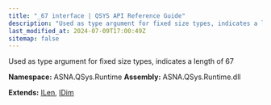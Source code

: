 ```yaml
---
title: "_67 interface | QSYS API Reference Guide"
description: "Used as type argument for fixed size types, indicates a length of 67  "
last_modified_at: 2024-07-09T17:00:49Z
sitemap: false
---
```


Used as type argument for fixed size types, indicates a length of 67 

**Namespace:** ASNA.QSys.Runtime
**Assembly:** ASNA.QSys.Runtime.dll

**Extends:** [ILen](/reference/runtime/qsys-runtime/i-len.html), [IDim](/reference/runtime/qsys-runtime/i-dim.html)
<br>
<br>
